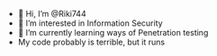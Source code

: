 - 👋 Hi, I’m @Riki744
- 👀 I’m interested in Information Security
- 🌱 I’m currently learning ways of Penetration testing
- My code probably is terrible, but it runs

<!---
Riki744/Riki744 is a ✨ special ✨ repository because its `README.md` (this file) appears on your GitHub profile.
You can click the Preview link to take a look at your changes.
--->
